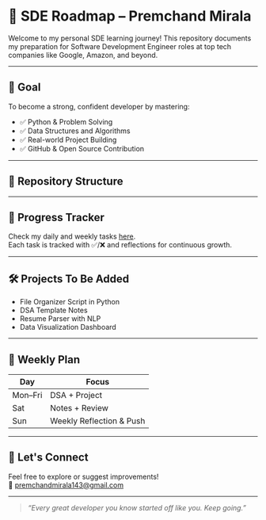 # 🚀 SDE Roadmap – Premchand Mirala

Welcome to my personal SDE learning journey! This repository documents my preparation for Software Development Engineer roles at top tech companies like Google, Amazon, and beyond.

---

## 🧠 Goal

To become a strong, confident developer by mastering:
- ✅ Python & Problem Solving
- ✅ Data Structures and Algorithms
- ✅ Real-world Project Building
- ✅ GitHub & Open Source Contribution

---

## 📁 Repository Structure


---

## 📌 Progress Tracker

Check my daily and weekly tasks [here](Prem_SDE_Progress_Tracker.xlsx).  
Each task is tracked with ✅/❌ and reflections for continuous growth.

---

## 🛠️ Projects To Be Added

- File Organizer Script in Python
- DSA Template Notes
- Resume Parser with NLP
- Data Visualization Dashboard

---

## 📅 Weekly Plan

| Day       | Focus         |
|-----------|---------------|
| Mon–Fri   | DSA + Project |
| Sat       | Notes + Review |
| Sun       | Weekly Reflection & Push |

---

## 💬 Let's Connect

Feel free to explore or suggest improvements!  
📧 [premchandmirala143@gmail.com](mailto:premchandmirala143@gmail.com)

---

> *“Every great developer you know started off like you. Keep going.”*
